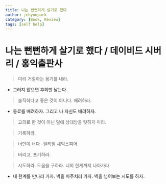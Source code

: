 ```yaml
---
title: 나는 뻔뻔하게 살기로 했다
author: jehyunpark
category: [Book, Review]
tags: [self help]
---
```


# 나는 뻔뻔하게 살기로 했다 / 데이비드 시버리 / 홍익출판사

> 미리 거절하는 용기를 내라.

- 그러지 않으면 후회만 남는다.

> 솔직하다고 좋은 것이 아니다. 배려하라.

- 동료를 배려하자. 그리고 나 자신도 배려하자.

> 고의로 한 것이 아닌 일에 상대방을 탓하지 마라.

> 기록하라.

> 너만이 너다 -윌리엄 셰익스피어

> 버리고, 포기하라.

> 시도하라. 도움을 구하라. 너의 한계까지 나아가라

- 내 한계를 만나러 가자. 벽을 마주치러 가자. 벽을 넘어보는 시도를 하자.
